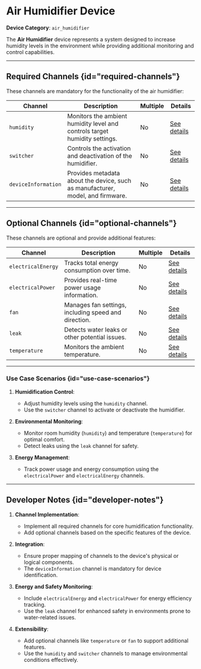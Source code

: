 # Air Humidifier Device

**Device Category**: `air_humidifier`

The **Air Humidifier** device represents a system designed to increase humidity levels in the environment
while providing additional monitoring and control capabilities.

---

## Required Channels {id="required-channels"}

These channels are mandatory for the functionality of the air humidifier:

| **Channel**         | **Description**                                                                | **Multiple** | **Details**                                |
|---------------------|--------------------------------------------------------------------------------|--------------|--------------------------------------------|
| `humidity`          | Monitors the ambient humidity level and controls target humidity settings.     | No           | [See details](HumidityChannel.md)          |
| `switcher`          | Controls the activation and deactivation of the humidifier.                    | No           | [See details](SwitcherChannel.md)          |
| `deviceInformation` | Provides metadata about the device, such as manufacturer, model, and firmware. | No           | [See details](DeviceInformationChannel.md) |

---

## Optional Channels {id="optional-channels"}

These channels are optional and provide additional features:

| **Channel**        | **Description**                                      | **Multiple** | **Details**                               |
|--------------------|------------------------------------------------------|--------------|-------------------------------------------|
| `electricalEnergy` | Tracks total energy consumption over time.           | No           | [See details](ElectricalEnergyChannel.md) |
| `electricalPower`  | Provides real-time power usage information.          | No           | [See details](ElectricalPowerChannel.md)  |
| `fan`              | Manages fan settings, including speed and direction. | No           | [See details](FanChannel.md)              |
| `leak`             | Detects water leaks or other potential issues.       | No           | [See details](LeakChannel.md)             |
| `temperature`      | Monitors the ambient temperature.                    | No           | [See details](TemperatureChannel.md)      |

---

### Use Case Scenarios {id="use-case-scenarios"}

1. **Humidification Control**:
    - Adjust humidity levels using the `humidity` channel.
    - Use the `switcher` channel to activate or deactivate the humidifier.

2. **Environmental Monitoring**:
    - Monitor room humidity (`humidity`) and temperature (`temperature`) for optimal comfort.
    - Detect leaks using the `leak` channel for safety.

3. **Energy Management**:
    - Track power usage and energy consumption using the `electricalPower` and `electricalEnergy` channels.

---

## Developer Notes {id="developer-notes"}

1. **Channel Implementation**:
    - Implement all required channels for core humidification functionality.
    - Add optional channels based on the specific features of the device.

2. **Integration**:
    - Ensure proper mapping of channels to the device's physical or logical components.
    - The `deviceInformation` channel is mandatory for device identification.

3. **Energy and Safety Monitoring**:
    - Include `electricalEnergy` and `electricalPower` for energy efficiency tracking.
    - Use the `leak` channel for enhanced safety in environments prone to water-related issues.

4. **Extensibility**:
    - Add optional channels like `temperature` or `fan` to support additional features.
    - Use the `humidity` and `switcher` channels to manage environmental conditions effectively.
